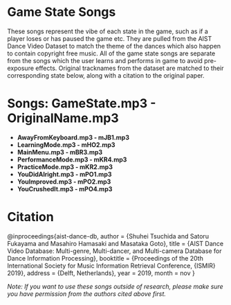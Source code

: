 # Game State Songs
These songs represent the vibe of each state in the game, such as if a player loses or has paused the game etc. They are pulled from the AIST Dance Video Dataset to match the theme of the dances which also happen to contain copyright free music. All of the game state songs are separate from the songs which the user learns and performs in game to avoid pre-exposure effects. Original tracknames from the dataset are matched to their corresponding state below, along with a citation to the original paper.

# Songs: GameState.mp3 - OriginalName.mp3

- **AwayFromKeyboard.mp3 - mJB1.mp3**
- **LearningMode.mp3 - mHO2.mp3**
- **MainMenu.mp3 - mBR3.mp3**
- **PerformanceMode.mp3 - mKR4.mp3**
- **PracticeMode.mp3 - mKR2.mp3**
- **YouDidAlright.mp3 - mPO1.mp3**
- **YouImproved.mp3 - mPO2.mp3**
- **YouCrushedIt.mp3 - mPO4.mp3**

# Citation

@inproceedings{aist-dance-db,
           author = {Shuhei Tsuchida and Satoru Fukayama and Masahiro Hamasaki and Masataka Goto},
           title = {AIST Dance Video Database: Multi-genre, Multi-dancer, and Multi-camera Database for Dance Information Processing},
           booktitle = {Proceedings of the 20th International Society for Music Information Retrieval Conference, {ISMIR} 2019},
           address = {Delft, Netherlands},
           year = 2019,
           month = nov }

_Note: If you want to use these songs outside of research, please make sure you have permission from the authors cited above first._
